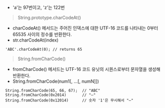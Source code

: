 - 'a'는 97번이고, 'z'는 122번

> String.prototype.charCodeAt()

- charCodeAt() 메서드는 주어진 인덱스에 대한 UTF-16 코드를 나타내는 0부터 65535 사이의 정수를 반환한다.
- str.charCodeAt(index)

```
'ABC'.charCodeAt(0); // returns 65
```

> String.fromCharCode()

- fromCharCode() 메서드는 UTF-16 코드 유닛의 시퀀스로부터 문자열을 생성해 반환한다.
- String.fromCharCode(num1[, ...[, numN]])

```
String.fromCharCode(65, 66, 67);  // "ABC"
String.fromCharCode(0x2014)       // "—"
String.fromCharCode(0x12014)      // 숫자 '1'은 무시해서 "—"
```
